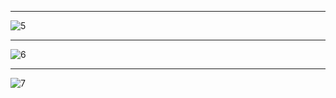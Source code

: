 ----

![5](https://user-images.githubusercontent.com/95434302/233799450-eefb3897-e54b-4b6f-af16-17c947be8257.png)

----
![6](https://user-images.githubusercontent.com/95434302/233799459-b462e458-96fd-4d7a-aa44-3257ebf39b9c.png)

----
![7](https://user-images.githubusercontent.com/95434302/233799467-0c01e83e-b157-4971-b1c2-600da97d7218.png)
